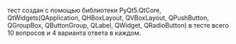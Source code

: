 тест создан с помощью библиотеки PyQt5.QtCore, QtWidgets(QApplication, QHBoxLayout, QVBoxLayout, QPushButton, QGroupBox, QButtonGroup, QLabel, QWidget, QRadioButton) в тесте всего 10 вопросов и 4 варианта ответа в каждом. 
